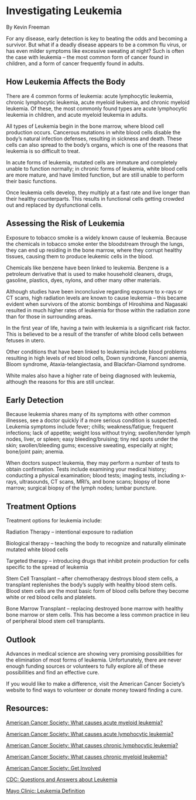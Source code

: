 # Investigating Leukemia

By Kevin Freeman

For any disease, early detection is key to beating the odds and becoming a survivor. But what if a deadly disease appears to be a common flu virus, or has even milder symptoms like excessive sweating at night? Such is often the case with leukemia – the most common form of cancer found in children, and a form of cancer frequently found in adults.

## How Leukemia Affects the Body

There are 4 common forms of leukemia: acute lymphocytic leukemia, chronic lymphocytic leukemia, acute myeloid leukemia, and chronic myeloid leukemia. Of these, the most commonly found types are acute lymphocytic leukemia in children, and acute myeloid leukemia in adults. 

All types of Leukemia begin in the bone marrow, where blood cell production occurs. Cancerous mutations in white blood cells disable the body’s natural infection defenses, resulting in sickness and death. These cells can also spread to the body’s organs, which is one of the reasons that leukemia is so difficult to treat. 

In acute forms of leukemia, mutated cells are immature and completely unable to function normally; in chronic forms of leukemia, white blood cells are more mature, and have limited function, but are still unable to perform their basic functions.

Once leukemia cells develop, they multiply at a fast rate and live longer than their healthy counterparts. This results in functional cells getting crowded out and replaced by dysfunctional cells. 

## Assessing the Risk of Leukemia

Exposure to tobacco smoke is a widely known cause of leukemia. Because the chemicals in tobacco smoke enter the bloodstream through the lungs, they can end up residing in the bone marrow, where they corrupt healthy tissues, causing them to produce leukemic cells in the blood.

Chemicals like benzene have been linked to leukemia. Benzene is a petroleum derivative that is used to make household cleaners, drugs, gasoline, plastics, dyes, nylons, and other many other materials. 

Although studies have been inconclusive regarding exposure to x-rays or CT scans, high radiation levels are known to cause leukemia – this became evident when survivors of the atomic bombings of Hiroshima and Nagasaki resulted in much higher rates of leukemia for those within the radiation zone than for those in surrounding areas.

In the first year of life, having a twin with leukemia is a significant risk factor. This is believed to be a result of the transfer of white blood cells between fetuses in utero.

Other conditions that have been linked to leukemia include blood problems resulting in high levels of red blood cells, Down syndrome, Fanconi anemia, Bloom syndrome, Ataxia-telangiectasia, and Blackfan-Diamond syndrome. 

White males also have a higher rate of being diagnosed with leukemia, although the reasons for this are still unclear. 

## Early Detection

Because leukemia shares many of its symptoms with other common illnesses, see a doctor quickly if a more serious condition is suspected. Leukemia symptoms include fever; chills; weakness/fatigue; frequent infections; lack of appetite; weight loss without trying; swollen/tender lymph nodes, liver, or spleen; easy bleeding/bruising; tiny red spots under the skin; swollen/bleeding gums; excessive sweating, especially at night; bone/joint pain; anemia. 

When doctors suspect leukemia, they may perform a number of tests to obtain confirmation. Tests include examining your medical history; conducting a physical examination; blood tests; imaging tests, including x-rays, ultrasounds, CT scans, MRI’s, and bone scans; biopsy of bone marrow; surgical biopsy of the lymph nodes; lumbar puncture. 

## Treatment Options

Treatment options for leukemia include:

Radiation Therapy – intentional exposure to radiation

Biological therapy – teaching the body to recognize and naturally eliminate mutated white blood cells

Targeted therapy – introducing drugs that inhibit protein production for cells specific to the spread of leukemia

Stem Cell Transplant – after chemotherapy destroys blood stem cells, a transplant replenishes the body’s supply with healthy blood stem cells. Blood stem cells are the most basic form of blood cells before they become white or red blood cells and platelets.

Bone Marrow Transplant – replacing destroyed bone marrow with healthy bone marrow or stem cells. This has become a less common practice in lieu of peripheral blood stem cell transplants.

## Outlook

Advances in medical science are showing very promising possibilities for the elimination of most forms of leukemia. Unfortunately, there are never enough funding sources or volunteers to fully explore all of these possibilities and find an effective cure. 

If you would like to make a difference, visit the American Cancer Society’s website to find ways to volunteer or donate money toward finding a cure. 

## Resources: 

[American Cancer Society: What causes acute myeloid leukemia?](http://www.cancer.org/Cancer/Leukemia-AcuteMyeloidAML/OverviewGuide/leukemia-aml-overview-what-causes)

[American Cancer Society: What causes acute lymphocytic leukemia?](http://www.cancer.org/Cancer/Leukemia-AcuteLymphocyticALLinAdults/OverviewGuide/leukemia-all-overview-what-causes)

[American Cancer Society: What causes chronic lymphocytic leukemia?](http://www.cancer.org/Cancer/Leukemia-AcuteLymphocyticALLinAdults/OverviewGuide/leukemia-all-overview-what-causes)

[American Cancer Society: What causes chronic myeloid leukemia?](http://www.cancer.org/Cancer/Leukemia-ChronicMyeloidCML/OverviewGuide/leukemia-cml-overview-what-causes)

[American Cancer Society: Get Involved](http://www.cancer.org/Involved/index)

[CDC: Questions and Answers about Leukemia](http://www.cdc.gov/nceh/radiation/phase2/mleukemi.pdf)

[Mayo Clinic: Leukemia Definition](http://www.mayoclinic.com/health/leukemia/DS00351)


